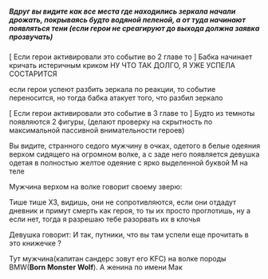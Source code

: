 
#####      Вдруг вы видите как все места где находились зеркала начали дрожать, покрываясь будто водяной пеленой, а от туда начинают появляться тени  (если герои не среагируют до выхода должна заявка прозвучать)
[ Если  герои активировали это событие во 2 главе то ]
 Бабка начинает кричать истеричным криком
 НУ ЧТО ТАК ДОЛГО, Я УЖЕ УСПЕЛА СОСТАРИТСЯ 
 
 если герои успеют разбить зеркала по реакции, то событие переносится, но тогда бабка атакует того, что разбил зеркало
 
[ Если  герои активировали это событие в 3 главе то ]
 Будто из темноты появляются 2 фигуры, (делают проверку на скрытность по максимальной пассивной внимательности героев) 

Вы видите, странного седого мужчину в очках, одетого в белые одеяния  верхом сидящего на огромном волке, а с заде него появляется девушка одетая в полностью желтое одеяние с ярко выделенной буквой М на теле 

Мужчина верхом на волке говорит своему зверю: 

Тише тише X3, видишь, они не сопротивляются, если они отдадут дневник и примут смерть как героя, то ты их просто проглотишь, ну а если нет, тогда я разрешаю тебе разорвать их в клочья  

Девушка говорит:
И так, путники, что вы там успели еще прочитать в это книжечке ?

Тут мужчина(капитан сандерс зовут его KFC) на волке породы BMW(**Born Monster Wolf**).
А женина по имени Мак 



